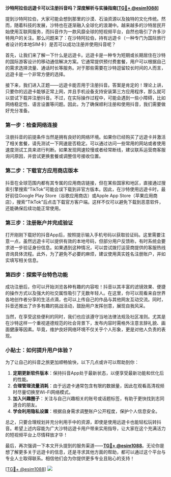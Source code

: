**沙特阿拉伯远遊卡可以注册抖音吗？深度解析与实操指南[[TG💪+ @esim1088](https://t.me/s/esim1088)]**

提到沙特阿拉伯，大家可能会想到那里的沙漠、石油资源以及独特的文化传统。然而，随着科技的发展，沙特也在逐渐融入全球化的浪潮中。越来越多的沙特居民开始使用互联网服务，而抖音作为一款风靡全球的短视频平台，自然也吸引了许多沙特用户的关注。那么问题来了：在沙特阿拉伯，持有远遊卡（一种专门为国际旅行者设计的本地SIM卡）是否可以成功注册并使用抖音呢？

首先，让我们来了解一下什么是远遊卡。远遊卡是一种专为短期或长期居住在沙特的国际游客设计的移动通信解决方案。它通常提供预付费套餐，用户可以根据自己的需求选择流量、通话时长等服务。对于那些需要在沙特逗留较长时间的人而言，远遊卡是一个非常方便的选择。

接下来，我们进入正题——远遊卡能否用于注册抖音。答案是肯定的！理论上讲，只要你的远遊卡能够正常上网，并且手机设备支持安装第三方应用程序，那么就可以尝试下载并注册抖音。不过，在实际操作过程中，可能会遇到一些小障碍，比如网络稳定性、语言设置等问题。因此，为了确保顺利注册和使用抖音，我们需要做好充分准备。

### 第一步：检查网络连接

注册抖音的前提条件当然是拥有良好的网络环境。如果你已经购买了远遊卡并激活了相关套餐，请先测试一下网速是否稳定。可以通过访问一些常用的网站或者使用速度测试工具来进行判断。如果发现网速较慢或者经常断线，建议联系运营商客服询问原因，并尝试更换套餐或调整信号接收位置。

### 第二步：下载官方应用商店版本

抖音在全球范围内都有其专属的应用商店链接，但在某些国家和地区，直接通过搜索引擎搜索“TikTok”可能会误下载到非官方版本。因此，在沙特使用远遊卡时，最好前往Google Play Store（谷歌应用商店）或Apple App Store（苹果应用商店），搜索“TikTok”后点击下载官方客户端。这样不仅可以避免下载到恶意软件，还能确保后续功能正常使用。

### 第三步：注册账户并完成验证

打开刚刚下载好的抖音App后，按照提示输入手机号码以获取验证码。这里需要注意一点，虽然远遊卡可以提供有效的本地号码，但部分用户反馈称，有时系统会要求进一步验证身份信息。如果遇到这种情况，可以尝试拨打运营商提供的客服热线咨询具体流程。此外，为了避免不必要的麻烦，建议使用真实姓名注册账户，并如实填写相关信息。

### 第四步：探索平台特色功能

成功注册后，你可以开始浏览各种有趣的内容啦！抖音以其丰富的滤镜效果、便捷的操作方式以及强大的社交属性吸引了无数年轻人。在这里，你可以观看来自世界各地创作者分享的生活点滴，也可以上传自己的作品与其他网友互动交流。同时，抖音还推出了许多有趣的挑战活动，鼓励用户发挥创意，展现自我风采。

当然，在享受这些便利的同时，我们也应该遵守当地法律法规及社区准则。尤其是在沙特这样一个重视道德规范的社会背景下，发布内容时需格外注意言辞礼貌、画面健康等因素。毕竟，维护良好网络环境不仅关乎个人形象，更是对他人负责的表现。

### 小贴士：如何提升用户体验？

为了让自己的抖音之旅更加顺畅愉快，以下几点或许可以帮助到你：

1. **定期更新软件版本**：保持抖音App处于最新状态，以便享受最新功能和优化后的性能。
2. **合理管理流量消耗**：由于远遊卡通常包含有限的数据量，因此在观看高清视频时尽量切换至Wi-Fi网络模式。
3. **加入兴趣圈子**：关注与自己兴趣相关的账号或话题标签，有助于更快找到志同道合的朋友。
4. **学会利用隐私设置**：根据自身需求调整账户公开程度，保护个人信息安全。

总之，只要合理规划并充分利用手中的资源，即使是使用远遊卡也能轻松玩转抖音。希望上述内容能为广大沙特远遊卡用户带来实用指导，让大家在这个充满活力的短视频平台上尽情释放才华！

最后，再次强调一下本文开头提到的服务渠道——**[TG💪+ @esim1088](https://t.me/s/esim1088)**。无论你是想了解更多关于远遊卡的信息，还是寻求其他方面的帮助，都可以通过这个平台与专业人士取得联系。相信他们会为你提供更多专业且贴心的支持！

[[TG💪+ @esim1088](https://t.me/s/esim1088)] ![](https://i.postimg.cc/4NQfJmqS/Snipaste-2025-05-13-00-14-12.png)